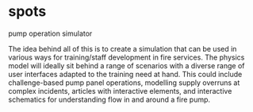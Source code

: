 # spots
pump operation simulator

The idea behind all of this is to create a simulation that can be used in various ways for training/staff development in fire services.
The physics model will ideally sit behind a range of scenarios with a diverse range of user interfaces adapted to the training need at hand.
This could include challenge-based pump panel operations, modelling supply overruns at complex incidents, articles with interactive elements, and interactive schematics for understanding flow in and around a fire pump.

